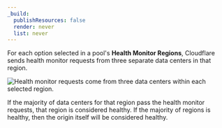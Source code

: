 ```yaml
---
_build:
  publishResources: false
  render: never
  list: never
---
```


For each option selected in a pool's **Health Monitor Regions**, Cloudflare sends health monitor requests from three separate data centers in that region.

![Health monitor requests come from three data centers within each selected region.](/images/load-balancing/health-check-component.png)

If the majority of data centers for that region pass the health monitor requests, that region is considered healthy. If the majority of regions is healthy, then the origin itself will be considered healthy.
